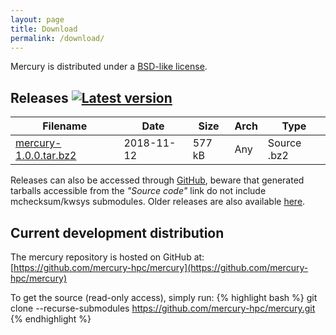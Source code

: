 ```yaml
---
layout: page
title: Download
permalink: /download/
---
```


Mercury is distributed under a [BSD-like license][license].

## Releases [![Latest version][mercury-release-svg]][mercury-release-link]

Filename                           | Date       | Size    | Arch | Type
---------------------------------- | ---------- | ------- | ---- | -----------
[mercury-1.0.0.tar.bz2][1.0.0] | 2018-11-12 | 577 kB  | Any  | Source .bz2

Releases can also be accessed through [GitHub][gh-releases], beware that
generated tarballs accessible from the *"Source code"* link do not include
mchecksum/kwsys submodules. Older releases are also available [here][ftp]. 

## Current development distribution

The mercury repository is hosted on GitHub at:
[https://github.com/mercury-hpc/mercury](https://github.com/mercury-hpc/mercury)

To get the source (read-only access), simply run:
{% highlight bash %}
git clone --recurse-submodules https://github.com/mercury-hpc/mercury.git 
{% endhighlight %}

[mercury-release-svg]: https://img.shields.io/github/release/mercury-hpc/mercury.svg
[mercury-release-link]: https://github.com/mercury-hpc/mercury/releases/latest
[license]: https://github.com/mercury-hpc/mercury/blob/master/COPYING
[1.0.0]: https://github.com/mercury-hpc/mercury/releases/download/v1.0.0/mercury-1.0.0.tar.bz2
[0.9.0]: https://github.com/mercury-hpc/mercury/releases/download/v0.9.0/mercury-0.9.0.tar.bz2
[ftp]: ftp://ftp.mcs.anl.gov/pub/mercury/releases/
[gh-releases]: https://github.com/mercury-hpc/mercury/releases
